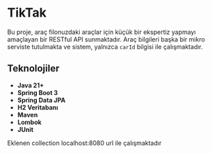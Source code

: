 # TikTak
Bu proje, araç filonuzdaki araçlar için küçük bir ekspertiz yapmayı amaçlayan bir RESTful API sunmaktadır. Araç bilgileri başka bir mikro serviste tutulmakta ve sistem, yalnızca `carId` bilgisi ile çalışmaktadır.
## Teknolojiler
- **Java 21+**
- **Spring Boot 3**
- **Spring Data JPA**
- **H2 Veritabanı**
- **Maven**
- **Lombok**
- **JUnit**

Eklenen collection localhost:8080 url ile çalışmaktadır
